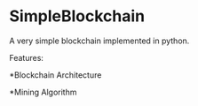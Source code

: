 # SimpleBlockchain
A very simple blockchain implemented in python.

Features:

*Blockchain Architecture

*Mining Algorithm
